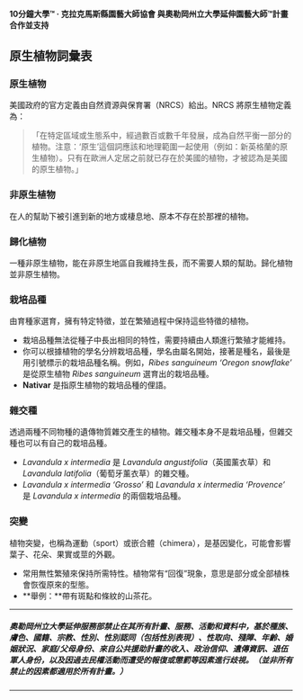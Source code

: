 #### 10分鐘大學™ · 克拉克馬斯縣園藝大師協會 與奧勒岡州立大學延伸園藝大師™計畫合作並支持

## 原生植物詞彙表

### 原生植物

美國政府的官方定義由自然資源與保育署（NRCS）給出。NRCS 將原生植物定義為：

>「在特定區域或生態系中，經過數百或數千年發展，成為自然平衡一部分的植物。注意：‘原生’這個詞應該和地理範圍一起使用（例如：新英格蘭的原生植物）。只有在歐洲人定居之前就已存在於美國的植物，才被認為是美國的原生植物。」

### 非原生植物

在人的幫助下被引進到新的地方或棲息地、原本不存在於那裡的植物。

### 歸化植物

一種非原生植物，能在非原生地區自我維持生長，而不需要人類的幫助。歸化植物並非原生植物。

### 栽培品種

由育種家選育，擁有特定特徵，並在繁殖過程中保持這些特徵的植物。

- 栽培品種無法從種子中長出相同的特性，需要持續由人類進行繁殖才能維持。
- 你可以根據植物的學名分辨栽培品種，學名由屬名開始，接著是種名，最後是用引號標示的栽培品種名稱。例如，*Ribes sanguineum ‘Oregon snowflake’* 是從原生植物 *Ribes sanguineum* 選育出的栽培品種。
- **Nativar** 是指原生植物的栽培品種的俚語。

### 雜交種

透過兩種不同物種的遺傳物質雜交產生的植物。雜交種本身不是栽培品種，但雜交種也可以有自己的栽培品種。

- *Lavandula x intermedia* 是 *Lavandula angustifolia*（英國薰衣草）和 *Lavandula latifolia*（葡萄牙薰衣草）的雜交種。
- *Lavandula x intermedia ‘Grosso’* 和 *Lavandula x intermedia ‘Provence’* 是 *Lavandula x intermedia* 的兩個栽培品種。

### 突變

植物突變，也稱為運動（sport）或嵌合體（chimera），是基因變化，可能會影響葉子、花朵、果實或莖的外觀。

- 常用無性繁殖來保持所需特性。植物常有“回復”現象，意思是部分或全部植株會恢復原來的型態。
- **舉例：**帶有斑點和條紋的山茶花。

---

##### 奧勒岡州立大學延伸服務部禁止在其所有計畫、服務、活動和資料中，基於種族、膚色、國籍、宗教、性別、性別認同（包括性別表現）、性取向、殘障、年齡、婚姻狀況、家庭/父母身份、來自公共援助計畫的收入、政治信仰、遺傳資訊、退伍軍人身份，以及因過去民權活動而遭受的報復或懲罰等因素進行歧視。（並非所有禁止的因素都適用於所有計畫。）
---